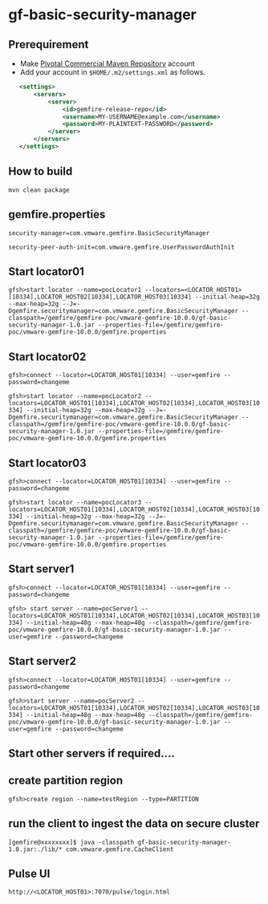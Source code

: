 # gf-basic-security-manager
## Prerequirement
- Make [Pivotal
Commercial Maven Repository](https://commercial-repo.pivotal.io/) account
- Add your account in `$HOME/.m2/settings.xml` as follows.
```xml
   <settings>
       <servers>
           <server>
               <id>gemfire-release-repo</id>
               <username>MY-USERNAME@example.com</username>
               <password>MY-PLAINTEXT-PASSWORD</password>
           </server>
       </servers>
   </settings>
```

## How to build
   `mvn clean package`

## gemfire.properties
   `security-manager=com.vmware.gemfire.BasicSecurityManager`
   
   `security-peer-auth-init=com.vmware.gemfire.UserPasswordAuthInit`

## Start locator01

`gfsh>start locator --name=pocLocator1 --locators=<LOCATOR_HOST01>[10334],LOCATOR_HOST02[10334],LOCATOR_HOST03[10334] --initial-heap=32g --max-heap=32g --J=-Dgemfire.securitymanager=com.vmware.gemfire.BasicSecurityManager --classpath=/gemfire/gemfire-poc/vmware-gemfire-10.0.0/gf-basic-security-manager-1.0.jar --properties-file=/gemfire/gemfire-poc/vmware-gemfire-10.0.0/gemfire.properties`

## Start locator02

`gfsh>connect --locator=LOCATOR_HOST01[10334] --user=gemfire --password=changeme`

`gfsh>start locator --name=pocLocator2 --locators=LOCATOR_HOST01[10334],LOCATOR_HOST02[10334],LOCATOR_HOST03[10334] --initial-heap=32g --max-heap=32g --J=-Dgemfire.securitymanager=com.vmware.gemfire.BasicSecurityManager --classpath=/gemfire/gemfire-poc/vmware-gemfire-10.0.0/gf-basic-security-manager-1.0.jar --properties-file=/gemfire/gemfire-poc/vmware-gemfire-10.0.0/gemfire.properties`

## Start locator03

`gfsh>connect --locator=LOCATOR_HOST01[10334] --user=gemfire --password=changeme`
 
`gfsh>start locator --name=pocLocator3 --locators=LOCATOR_HOST01[10334],LOCATOR_HOST02[10334],LOCATOR_HOST03[10334] --initial-heap=32g --max-heap=32g --J=-Dgemfire.securitymanager=com.vmware.gemfire.BasicSecurityManager --classpath=/gemfire/gemfire-poc/vmware-gemfire-10.0.0/gf-basic-security-manager-1.0.jar --properties-file=/gemfire/gemfire-poc/vmware-gemfire-10.0.0/gemfire.properties`

## Start server1

`gfsh>connect --locator=LOCATOR_HOST01[10334] --user=gemfire --password=changeme`
 
`gfsh> start server --name=pocServer1 --locators=LOCATOR_HOST01[10334],LOCATOR_HOST02[10334],LOCATOR_HOST03[10334] --initial-heap=48g --max-heap=48g --classpath=/gemfire/gemfire-poc/vmware-gemfire-10.0.0/gf-basic-security-manager-1.0.jar --user=gemfire --password=changeme`

## Start server2

`gfsh>connect --locator=LOCATOR_HOST01[10334] --user=gemfire --password=changeme`
 
`gfsh>start server --name=pocServer2 --locators=LOCATOR_HOST01[10334],LOCATOR_HOST02[10334],LOCATOR_HOST03[10334] --initial-heap=48g --max-heap=48g --classpath=/gemfire/gemfire-poc/vmware-gemfire-10.0.0/gf-basic-security-manager-1.0.jar --user=gemfire --password=changeme`
 

## Start other servers if required....

## create partition region

`gfsh>create region --name=testRegion --type=PARTITION`


## run the client to ingest the data on secure cluster

`[gemfire@xxxxxxxx]$ java -classpath gf-basic-security-manager-1.0.jar:./lib/* com.vmware.gemfire.CacheClient`

## Pulse UI

`http://<LOCATOR_HOST01>:7070/pulse/login.html`

